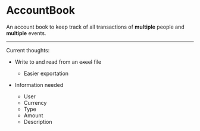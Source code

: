 # AccountBook

An account book to keep track of all transactions of 
**multiple** people and **multiple** events.

---

Current thoughts:

* Write to and read from an ~~excel~~ file
  * Easier exportation

* Information needed
  * User
  * Currency
  * Type
  * Amount
  * Description
